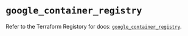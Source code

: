 # `google_container_registry`

Refer to the Terraform Registory for docs: [`google_container_registry`](https://registry.terraform.io/providers/hashicorp/google-beta/4.64.0/docs/resources/google_container_registry).
